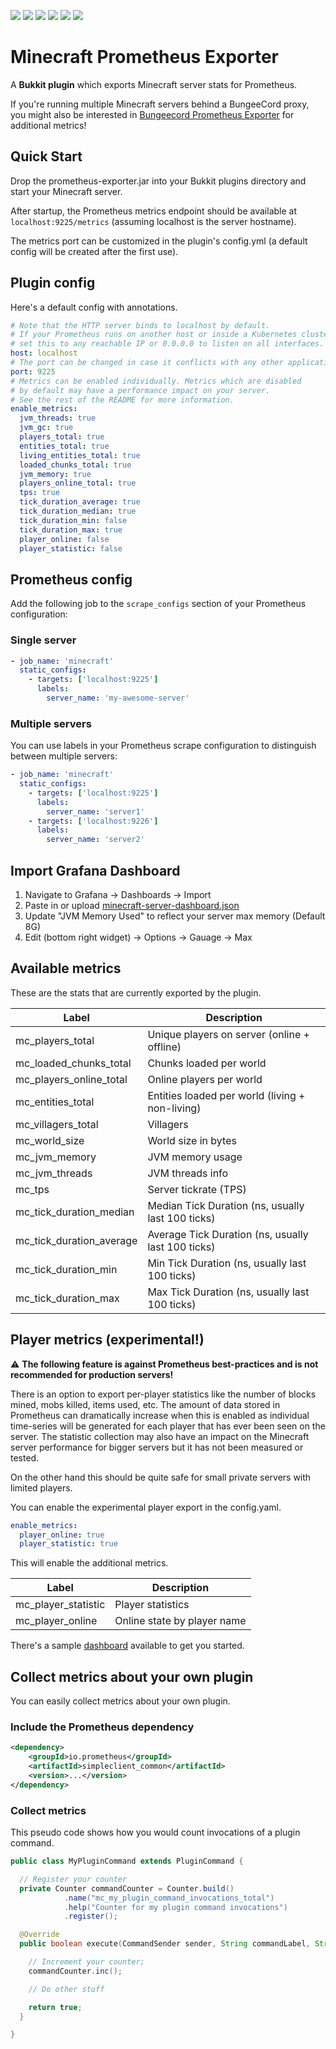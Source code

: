[![](https://img.shields.io/github/v/release/sladkoff/minecraft-prometheus-exporter?style=flat-square)](https://github.com/sladkoff/minecraft-prometheus-exporter/releases/latest)
[![](https://img.shields.io/github/issues-raw/sladkoff/minecraft-prometheus-exporter?style=flat-square)](https://github.com/sladkoff/minecraft-prometheus-exporter/issues)
[![](https://img.shields.io/github/license/sladkoff/minecraft-prometheus-exporter?style=flat-square)](https://github.com/sladkoff/minecraft-prometheus-exporter/blob/master/LICENSE.md)
[![](https://img.shields.io/badge/donate-Buy%20me%20a%20coffee-orange.svg?style=flat-square)](https://www.buymeacoffee.com/sldk)
[![](https://img.shields.io/discord/695717895451181156?color=%20%237289da&label=discord&style=flat-square)](https://discordapp.com/invite/Bh2M2tM)
[![](https://img.shields.io/gitter/room/sladkoff/minecraft-prometheus-exporter?style=flat-square)](https://gitter.im/minecraft-prometheus-exporter/community)


# Minecraft Prometheus Exporter

A **Bukkit plugin** which exports Minecraft server stats for Prometheus.

If you're running multiple Minecraft servers behind a BungeeCord proxy, you might also be interested in [Bungeecord Prometheus Exporter](https://github.com/weihao/bungeecord-prometheus-exporter) for additional metrics!

## Quick Start

Drop the prometheus-exporter.jar into your Bukkit plugins directory and start your Minecraft server.

After startup, the Prometheus metrics endpoint should be available at ``localhost:9225/metrics`` (assuming localhost is the server hostname).

The metrics port can be customized in the plugin's config.yml (a default config will be created after the first use).

## Plugin config

Here's a default config with annotations.

```yml
# Note that the HTTP server binds to localhost by default.
# If your Prometheus runs on another host or inside a Kubernetes cluster
# set this to any reachable IP or 0.0.0.0 to listen on all interfaces.
host: localhost
# The port can be changed in case it conflicts with any other application.
port: 9225
# Metrics can be enabled individually. Metrics which are disabled
# by default may have a performance impact on your server.
# See the rest of the README for more information.
enable_metrics:
  jvm_threads: true
  jvm_gc: true
  players_total: true
  entities_total: true
  living_entities_total: true
  loaded_chunks_total: true
  jvm_memory: true
  players_online_total: true
  tps: true
  tick_duration_average: true
  tick_duration_median: true
  tick_duration_min: false
  tick_duration_max: true
  player_online: false
  player_statistic: false
```

## Prometheus config

Add the following job to the ``scrape_configs`` section of your Prometheus configuration:

### Single server

```yml
- job_name: 'minecraft'
  static_configs:
    - targets: ['localhost:9225']
      labels:
        server_name: 'my-awesome-server'
```

### Multiple servers

You can use labels in your Prometheus scrape configuration to distinguish between multiple servers:

```yml
- job_name: 'minecraft'
  static_configs:
    - targets: ['localhost:9225']
      labels:
        server_name: 'server1'
    - targets: ['localhost:9226']
      labels:
        server_name: 'server2'
```

## Import Grafana Dashboard

1. Navigate to Grafana -> Dashboards -> Import
1. Paste in or upload [minecraft-server-dashboard.json](https://raw.githubusercontent.com/sladkoff/minecraft-prometheus-exporter/master/dashboards/minecraft-server-dashboard.json)
1. Update "JVM Memory Used" to reflect your server max memory (Default 8G)
1. Edit (bottom right widget) -> Options -> Gauage -> Max

## Available metrics

These are the stats that are currently exported by the plugin.

Label | Description
------------ | -------------
mc_players_total | Unique players on server (online + offline)
mc_loaded_chunks_total | Chunks loaded per world
mc_players_online_total | Online players per world
mc_entities_total | Entities loaded per world (living + non-living)
mc_villagers_total | Villagers
mc_world_size | World size in bytes
mc_jvm_memory | JVM memory usage
mc_jvm_threads | JVM threads info
mc_tps | Server tickrate (TPS)
mc_tick_duration_median | Median Tick Duration (ns, usually last 100 ticks)
mc_tick_duration_average | Average Tick Duration (ns, usually last 100 ticks)
mc_tick_duration_min | Min Tick Duration (ns, usually last 100 ticks)
mc_tick_duration_max | Max Tick Duration (ns, usually last 100 ticks)

## Player metrics (experimental!)

:warning: **The following feature is against Prometheus best-practices and is not recommended for production servers!**

There is an option to export per-player statistics like the number of blocks mined, mobs killed, items used, etc.
The amount of data stored in Prometheus can dramatically increase when this is enabled as individual time-series
will be generated for each player that has ever been seen on the server. The statistic collection may also have an
impact on the Minecraft server performance for bigger servers but it has not been measured or tested.

On the other hand this should be quite safe for small private servers with limited players.

You can enable the experimental player export in the config.yaml.

```yaml
enable_metrics:
  player_online: true
  player_statistic: true
```

This will enable the additional metrics.

Label | Description
------------ | -------------
mc_player_statistic | Player statistics
mc_player_online | Online state by player name

There's a sample [dashboard](https://raw.githubusercontent.com/sladkoff/minecraft-prometheus-exporter/master/dashboards/minecraft-players-dashboard.json)
available to get you started.

## Collect metrics about your own plugin

You can easily collect metrics about your own plugin.

### Include the Prometheus dependency

```xml
<dependency>
    <groupId>io.prometheus</groupId>
    <artifactId>simpleclient_common</artifactId>
    <version>...</version>
</dependency>
```

### Collect metrics

This pseudo code shows how you would count invocations of a plugin command.

```java
public class MyPluginCommand extends PluginCommand {

  // Register your counter
  private Counter commandCounter = Counter.build()
            .name("mc_my_plugin_command_invocations_total")
            .help("Counter for my plugin command invocations")
            .register();

  @Override
  public boolean execute​(CommandSender sender, String commandLabel, String[] args) {

    // Increment your counter;
    commandCounter.inc();

    // Do other stuff

    return true;
  }

}
```

